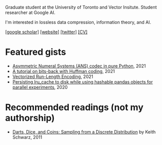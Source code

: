 Graduate student at the University of Toronto and Vector Insitute.
Student researcher at Google AI.

I'm interested in lossless data compression, information theory, and AI.

[[google scholar]](https://scholar.google.com/citations?user=5bQjLz4AAAAJ&hl=en)
[[website]](https://dsevero.com)
[[twitter]](https://twitter.com/_dsevero)
[[CV]](https://dsevero.com/cv.pdf)

# Featured gists
- [Asymmetric Numeral Systems (ANS) codec in pure Python](https://gist.github.com/dsevero/7e02d96e079ce44b89ff33d7a1ce1738), 2021
- [A tutorial on bits-back with Huffman coding](https://gist.github.com/dsevero/8e7c38b44953964d3b9873b6bd96d9b2), 2021
- [Vectorized Run-Length Encoding](https://gist.github.com/dsevero/693677754798e21f539e4e11a3103576), 2021
- [Persisting lru_cache to disk while using hashable pandas objects for parallel experiments](https://gist.github.com/dsevero/252a5f280600c6b1118ed42826d188a9), 2020

# Recommended readings (not my authorship)
- [Darts, Dice, and Coins: Sampling from a Discrete Distribution](https://www.keithschwarz.com/darts-dice-coins/) by Keith Schwarz, 2011
